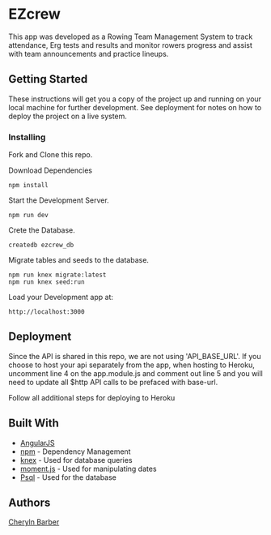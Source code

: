 # EZcrew

This app was developed as a Rowing Team Management System to track attendance, Erg tests and results and monitor rowers progress and assist with team announcements and practice lineups.

## Getting Started

These instructions will get you a copy of the project up and running on your local machine for further development. See deployment for notes on how to deploy the project on a live system.


### Installing


Fork and Clone this repo.

Download Dependencies
```
npm install
```
Start the Development Server.
```
npm run dev
```

Crete the Database.
```
createdb ezcrew_db
```

Migrate tables and seeds to the database.
```
npm run knex migrate:latest
npm run knex seed:run
```
Load your Development app at:
```
http://localhost:3000
```

## Deployment

Since the API is shared in this repo, we are not using 'API_BASE_URL'.  If you choose to host your api separately from the app, when hosting to Heroku, uncomment line 4 on the app.module.js and comment out line 5 and you will need to update all $http API calls to be prefaced with base-url.

Follow all additional steps for deploying to Heroku

## Built With

* [AngularJS](https://docs.angularjs.org/api)
* [npm](https://www.npmjs.com) - Dependency Management
* [knex](http://knexjs.org/) - Used for database queries
* [moment.js](https://momentjs.com/) - Used for manipulating dates
* [Psql](https://www.postgresql.org/docs/) - Used for the database



## Authors

[Cheryln Barber](linkedin.com/in/cheryln-barber)
